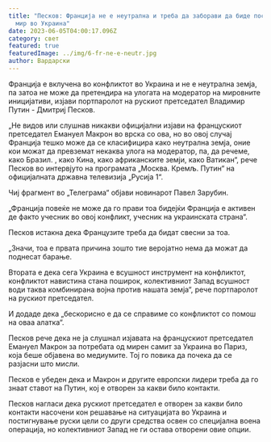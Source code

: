 ```yaml
---
title: "Песков: Франција не е неутрална и треба да заборави да биде посредник за
  мир во Украина"
date: 2023-06-05T04:00:17.096Z
category: свет
featured: true
featuredImage: ../img/6-fr-ne-e-neutr.jpg
author: Вардарски
---
```

Франција е вклучена во конфликтот во Украина и не е неутрална земја, па затоа не може да претендира на улогата на модератор на мировните иницијативи, изјави портпаролот на рускиот претседател Владимир Путин - Дмитриј Песков.

„Не видов или слушнав никакви официјални изјави на францускиот претседател Емануел Макрон во врска со ова, но во овој случај Франција тешко може да се класифицира како неутрална земја, оние кои можат да превземат некаква улога на модератор, па, да речеме, како Бразил. , како Кина, како африканските земји, како Ватикан“, рече Песков во интервјуто на програмата „Москва. Кремљ. Путин“ на официјалната државна телевизија „Русија 1“.

Чиј фрагмент во „Телеграма“ објави новинарот Павел Зарубин.

„Франција повеќе не може да го прави тоа бидејќи Франција е активен де факто учесник во овој конфликт, учесник на украинската страна“.

Песков истакна дека Французите треба да бидат свесни за тоа.

„Значи, тоа е првата причина зошто тие веројатно нема да можат да поднесат барање.

Втората е дека сега Украина е всушност инструмент на конфликтот, конфликтот навистина стана поширок, колективниот Запад всушност води таква комбинирана војна против нашата земја“, рече портпаролот на рускиот претседател.

И додаде дека „бескорисно е да се справиме со конфликтот со помош на оваа алатка“.

Песков рече дека не ја слушнал изјавата на францускиот претседател Емануел Макрон за потребата од мирен самит за Украина во Париз, која беше објавена во медиумите. Тој го повика да почека да се разјасни што мисли.

Песков е убеден дека и Макрон и другите европски лидери треба да го знаат ставот на Путин, кој е отворен за какви било контакти.

Песков нагласи дека рускиот претседател е отворен за какви било контакти насочени кон решавање на ситуацијата во Украина и постигнување руски цели со други средства освен со специјална воена операција, но колективниот Запад не ги остава отворени овие опции.